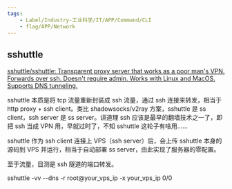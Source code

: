 ```yaml
---
tags:
    - Label/Industry-工业科学/IT/APP/Command/CLI
    - flag/APP/Network
---
```


## sshuttle

[sshuttle/sshuttle: Transparent proxy server that works as a poor man's VPN. Forwards over ssh. Doesn't require admin. Works with Linux and MacOS. Supports DNS tunneling.](https://github.com/sshuttle/sshuttle)


sshuttle 本质是将 tcp 流量重新封装成 ssh 流量，通过 ssh 连接来转发，相当于 http proxy + ssh client。类比 shadowsocks/v2ray 方案，sshuttle 是 ss client，ssh server 是 ss server。讲道理 ssh 应该是最早的翻墙技术之一了，即把 ssh 当成 VPN 用，早就过时了，不知 sshuttle 这轮子有啥用……

sshuttle 作为 ssh client 连接上 VPS（ssh server）后，会上传 sshuttle 本身的源码到 VPS 并运行，相当于自动部署 ss server，由此实现了服务器的零配置。

至于流量，目测是 ssh 隧道的端口转发。

sshuttle -vv --dns -r root@your_vps_ip -x your_vps_ip 0/0